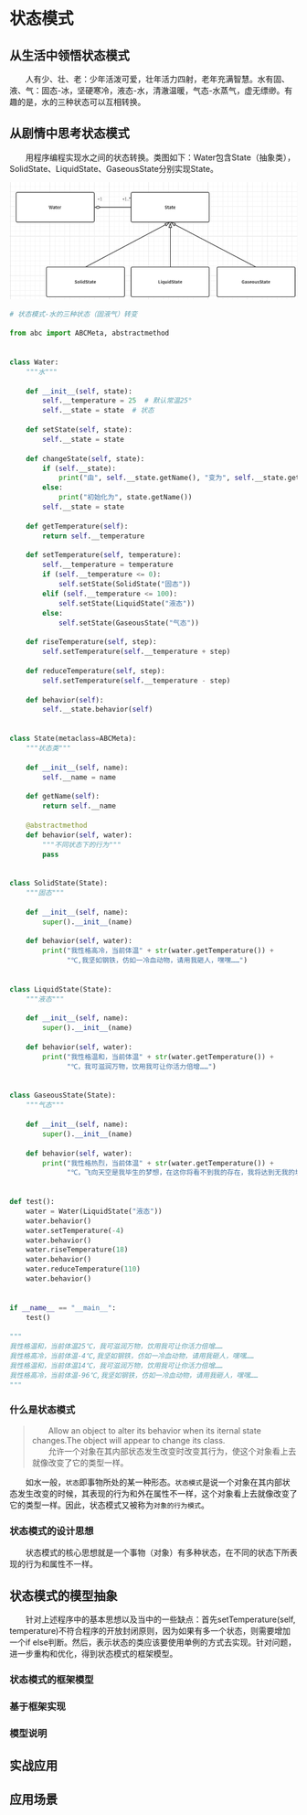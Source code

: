# 状态模式

## 从生活中领悟状态模式

&emsp;&emsp;人有少、壮、老：少年活泼可爱，壮年活力四射，老年充满智慧。水有固、液、气：固态-冰，坚硬寒冷，液态-水，清澈温暖，气态-水蒸气，虚无缥缈。有趣的是，水的三种状态可以互相转换。

## 从剧情中思考状态模式

&emsp;&emsp;用程序编程实现水之间的状态转换。类图如下：Water包含State（抽象类），SolidState、LiquidState、GaseousState分别实现State。

![水状态](img/water-state.png)

``` python
# 状态模式-水的三种状态（固液气）转变

from abc import ABCMeta, abstractmethod


class Water:
    """水"""

    def __init__(self, state):
        self.__temperature = 25  # 默认常温25°
        self.__state = state  # 状态

    def setState(self, state):
        self.__state = state

    def changeState(self, state):
        if (self.__state):
            print("由", self.__state.getName(), "变为", self.__state.getName())
        else:
            print("初始化为", state.getName())
        self.__state = state

    def getTemperature(self):
        return self.__temperature

    def setTemperature(self, temperature):
        self.__temperature = temperature
        if (self.__temperature <= 0):
            self.setState(SolidState("固态"))
        elif (self.__temperature <= 100):
            self.setState(LiquidState("液态"))
        else:
            self.setState(GaseousState("气态"))

    def riseTemperature(self, step):
        self.setTemperature(self.__temperature + step)

    def reduceTemperature(self, step):
        self.setTemperature(self.__temperature - step)

    def behavior(self):
        self.__state.behavior(self)


class State(metaclass=ABCMeta):
    """状态类"""

    def __init__(self, name):
        self.__name = name

    def getName(self):
        return self.__name

    @abstractmethod
    def behavior(self, water):
        """不同状态下的行为"""
        pass


class SolidState(State):
    """固态"""

    def __init__(self, name):
        super().__init__(name)

    def behavior(self, water):
        print("我性格高冷，当前体温" + str(water.getTemperature()) +
              "℃,我坚如钢铁，仿如一冷血动物，请用我砸人，嘿嘿……")


class LiquidState(State):
    """液态"""

    def __init__(self, name):
        super().__init__(name)

    def behavior(self, water):
        print("我性格温和，当前体温" + str(water.getTemperature()) +
              "℃，我可滋润万物，饮用我可让你活力倍增……")


class GaseousState(State):
    """气态"""

    def __init__(self, name):
        super().__init__(name)

    def behavior(self, water):
        print("我性格热烈，当前体温" + str(water.getTemperature()) +
              "℃，飞向天空是我毕生的梦想，在这你将看不到我的存在，我将达到无我的境界……")


def test():
    water = Water(LiquidState("液态"))
    water.behavior()
    water.setTemperature(-4)
    water.behavior()
    water.riseTemperature(18)
    water.behavior()
    water.reduceTemperature(110)
    water.behavior()


if __name__ == "__main__":
    test()

"""
我性格温和，当前体温25℃，我可滋润万物，饮用我可让你活力倍增……
我性格高冷，当前体温-4℃,我坚如钢铁，仿如一冷血动物，请用我砸人，嘿嘿……
我性格温和，当前体温14℃，我可滋润万物，饮用我可让你活力倍增……
我性格高冷，当前体温-96℃,我坚如钢铁，仿如一冷血动物，请用我砸人，嘿嘿……
"""
```

### 什么是状态模式

> &emsp;&emsp;Allow an object to alter its behavior when its iternal state changes.The object will appear to change its class.  
> &emsp;&emsp;允许一个对象在其内部状态发生改变时改变其行为，使这个对象看上去就像改变了它的类型一样。

&emsp;&emsp;如水一般，`状态`即事物所处的某一种形态。`状态模式`是说一个对象在其内部状态发生改变的时候，其表现的行为和外在属性不一样，这个对象看上去就像改变了它的类型一样。因此，状态模式又被称为`对象的行为模式`。

### 状态模式的设计思想

&emsp;&emsp;状态模式的核心思想就是一个事物（对象）有多种状态，在不同的状态下所表现的行为和属性不一样。

## 状态模式的模型抽象

&emsp;&emsp;针对上述程序中的基本思想以及当中的一些缺点：首先setTemperature(self, temperature)不符合程序的开放封闭原则，因为如果有多一个状态，则需要增加一个if else判断。然后，表示状态的类应该要使用单例的方式去实现。针对问题，进一步重构和优化，得到状态模式的框架模型。

### 状态模式的框架模型


### 基于框架实现

### 模型说明

## 实战应用

## 应用场景